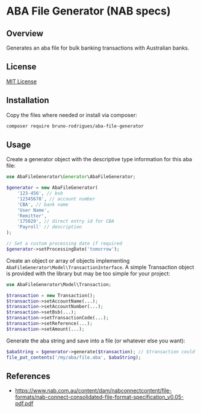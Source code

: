 # ABA File Generator (NAB specs)

## Overview
Generates an aba file for bulk banking transactions with Australian banks.

## License
[MIT License](http://en.wikipedia.org/wiki/MIT_License)

## Installation
Copy the files where needed or install via composer:
```bash
composer require bruno-rodrigues/aba-file-generator
```

## Usage
Create a generator object with the descriptive type information for this aba file:
```php
use AbaFileGenerator\Generator\AbaFileGenerator;

$generator = new AbaFileGenerator(
    '123-456', // bsb
    '12345678', // account number
    'CBA', // bank name
    'User Name',
    'Remitter',
    '175029', // direct entry id for CBA
    'Payroll' // description
);

// Set a custom processing date if required
$generator->setProcessingDate('tomorrow');
```

Create an object or array of objects implementing `AbaFileGenerator\Model\TransactionInterface`. A simple Transaction object
is provided with the library but may be too simple for your project:
```php
use AbaFileGenerator\Model\Transaction;

$transaction = new Transaction();
$transaction->setAccountName(...);
$transaction->setAccountNumber(...);
$transaction->setBsb(...);
$transaction->setTransactionCode(...);
$transaction->setReference(...);
$transaction->setAmount(...);
```

Generate the aba string and save into a file (or whatever else you want):
```php
$abaString = $generator->generate($transaction); // $transaction could also be an array here
file_put_contents('/my/aba/file.aba', $abaString);
```

## References
- https://www.nab.com.au/content/dam/nabconnectcontent/file-formats/nab-connect-consolidated-file-format-specification_v0.05-pdf.pdf
